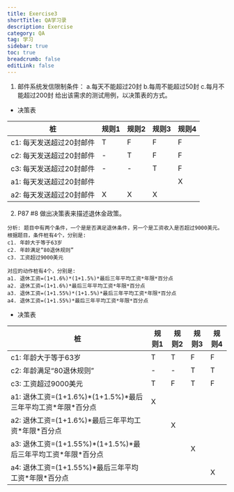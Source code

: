 ```yaml
---
title: Exercise3
shortTitle: QA学习录
description: Exercise
category: QA
tag: 学习
sidebar: true
toc: true
breadcrumb: false
editLink: false
---
```


1. 邮件系统发信限制条件：
a.每天不能超过20封
b.每周不能超过50封
c.每月不能超过200封
给出该需求的测试用例，以决策表的方式。

- 决策表

| 桩| 规则1 | 规则2 | 规则3 | 规则4 |
| ----------------- | ----------------- | --------  | ----------- | ---- | 
|c1: 每天发送超过20封邮件| T | F | F | F |
|c2: 每天发送超过20封邮件| - | T | F | F |
|c3: 每天发送超过20封邮件| - | - | T | F |
|a1: 每天发送超过20封邮件|   |   |   | X |
|a2: 每天发送超过20封邮件| X | X | X |   |


2. P87 #8 做出决策表来描述退休金政策。

```
分析: 题目中有两个条件，一个是是否满足退休条件，另一个是工资收入是否超过9000美元。
根据题目，条件桩有4个，分别是:
c1. 年龄大于等于63岁
c2. 年龄满足“80退休规则”
c3. 工资超过9000美元

对应的动作桩有4个，分别是:
a1. 退休工资=(1+1.6%)*(1+1.5%)*最后三年平均工资*年限*百分点 
a2. 退休工资=(1+1.6%)*最后三年平均工资*年限*百分点 
a3. 退休工资=(1+1.55%)*(1+1.5%)*最后三年平均工资*年限*百分点 
a4. 退休工资=(1+1.55%)*最后三年平均工资*年限*百分点 
```

- 决策表

| 桩| 规则1 | 规则2 | 规则3 | 规则4 |
| ----------------- | ----------------- | --------  | ----------- | ---- | 
|c1: 年龄大于等于63岁                                       | T | T | F | F |
|c2: 年龄满足“80退休规则”                                    | - | - | T | T |
|c3: 工资超过9000美元                                       | T | F | T | F |
|a1: 退休工资=(1+1.6%)\*(1+1.5%)\*最后三年平均工资\*年限\*百分点    | X |   |   |   |
|a2: 退休工资=(1+1.6%)\*最后三年平均工资\*年限\*百分点             |   | X |   |   |
|a3: 退休工资=(1+1.55%)\*(1+1.5%)\*最后三年平均工资\*年限\*百分点   |   |   | X |   |
|a4: 退休工资=(1+1.55%)\*最后三年平均工资\*年限\*百分点            |   |   |   | X |
